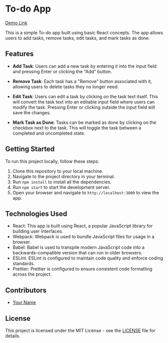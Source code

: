 # To-do App

[Demo Link](https://react-to-do-blush.vercel.app/)

This is a simple To-do app built using basic React concepts. The app allows users to add tasks, remove tasks, edit tasks, and mark tasks as done.

## Features

- **Add Task**: Users can add a new task by entering it into the input field and pressing Enter or clicking the "Add" button.

- **Remove Task**: Each task has a "Remove" button associated with it, allowing users to delete tasks they no longer need.

- **Edit Task**: Users can edit a task by clicking on the task text itself. This will convert the task text into an editable input field where users can modify the task. Pressing Enter or clicking outside the input field will save the changes.

- **Mark Task as Done**: Tasks can be marked as done by clicking on the checkbox next to the task. This will toggle the task between a completed and uncompleted state.

## Getting Started

To run this project locally, follow these steps:

1. Clone this repository to your local machine.
2. Navigate to the project directory in your terminal.
3. Run `npm install` to install all the dependencies.
4. Run `npm start` to start the development server.
5. Open your browser and navigate to `http://localhost:3000` to view the app.

## Technologies Used

- React: This app is built using React, a popular JavaScript library for building user interfaces.
- Webpack: Webpack is used to bundle JavaScript files for usage in a browser.
- Babel: Babel is used to transpile modern JavaScript code into a backwards-compatible version that can run in older browsers.
- ESLint: ESLint is configured to maintain code quality and enforce coding standards.
- Prettier: Prettier is configured to ensure consistent code formatting across the project.


## Contributors

- [Your Name](github.com/geekofshire)

## License

This project is licensed under the MIT License - see the [LICENSE](LICENSE) file for details.